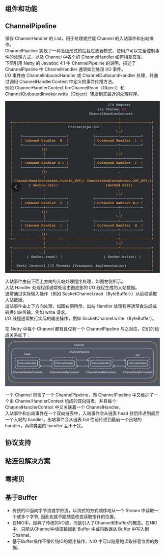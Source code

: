 组件和功能
----

## ChannelPipeline

保存 ChannelHandler 的 List，用于处理或拦截 Channel 的入站事件和出站操作。  
ChannelPipeline 实现了一种高级形式的拦截过滤器模式，使用户可以完全控制事件的处理方式，以及 Channel 中各个的 ChannelHandler 如何相互交互。  
下图引用 Netty 的 Javadoc 4.1 中 ChannelPipeline 的说明，描述了 ChannelPipeline 中 ChannelHandler 通常如何处理 I/O 事件。  
I/O 事件由 ChannelInboundHandler 或 ChannelOutboundHandler 处理，并通过调用 ChannelHandlerContext 中定义的事件传播方法。  
例如 ChannelHandlerContext.fireChannelRead（Object）和 ChannelOutboundInvoker.write（Object）转发到其最近的处理程序。

![ChannelPipeline1.png](../file/ChannelPipeline1.png)

入站事件由自下而上方向的入站处理程序处理，如图左侧所示。  
入站 Handler 处理程序通常处理由图底部的 I/O 线程生成的入站数据。  
通常通过实际输入操作（例如 SocketChannel.read（ByteBuffer））从远程读取入站数据。  
出站事件由上下方向处理，如图右侧所示。出站 Handler 处理程序通常会生成或转换出站传输，例如 write 请求。  
I/O 线程通常执行实际的输出操作，例如 SocketChannel.write（ByteBuffer）。

在 Netty 中每个 Channel 都有且仅有一个 ChannelPipeline 与之对应，它们的组成关系如下：
![ChannelPipeline2.png](../file/ChannelPipeline2.png)

一个 Channel 包含了一个 ChannelPipeline，而 ChannelPipeline 中又维护了一个由 ChannelHandlerContext 组成的双向链表，并且每个 ChannelHandlerContext 中又关联着一个 ChannelHandler。  
入站事件和出站事件在一个双向链表中，入站事件会从链表 head 往后传递到最后一个入站的 handler，出站事件会从链表 tail 往前传递到最前一个出站的 handler，两种类型的 handler 互不干扰。

## 协议支持

## 粘连包解决方案

## 零拷贝

## 基于Buffer

*  传统的IO面向字节流或字符流，以流式的方式顺序地从一个 Stream 中读取一个或多个字节, 因此也就不能随意改变读取指针的位置。
*  在NIO中，抛弃了传统的I/O流，而是引入了Channel和Buffer的概念。在NIO中，只能从Channel中读取数据到 Buffer 中或将数据从 Buffer 中写入到 Channel。
*  基于Buffer操作不像传统IO的顺序操作，NIO 中可以随意地读取任意位置的数据。
